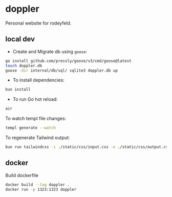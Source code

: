 # doppler
Personal website for rodeyfeld.

## local dev 

- Create and Migrate db using `goose`:
```bash
go install github.com/pressly/goose/v3/cmd/goose@latest
touch doppler.db
goose -dir internal/db/sql/ sqlite3 doppler.db up
```

- To install dependencies:

```bash
bun install
```

- To run Go hot reload:
```bash
air
```


To watch templ file changes:
```bash
templ generate --watch
```


To regenerate Tailwind output:
```bash
bun run tailwindcss -i ./static/css/input.css -o ./static/css/output.css --watch
```


## docker

Build dockerfile
```bash
docker build --tag doppler . 
docker run -p 1323:1323 doppler
```
